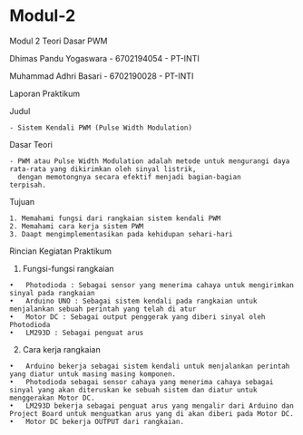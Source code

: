 # Modul-2
Modul 2
Teori Dasar PWM

Dhimas Pandu Yogaswara - 6702194054 - PT-INTI

Muhammad Adhri Basari - 6702190028 - PT-INTI

Laporan Praktikum

Judul
  
    - Sistem Kendali PWM (Pulse Width Modulation)

Dasar Teori

    - PWM atau Pulse Width Modulation adalah metode untuk mengurangi daya rata-rata yang dikirimkan oleh sinyal listrik, 
      dengan memotongnya secara efektif menjadi bagian-bagian       terpisah.

Tujuan

    1. Memahami fungsi dari rangkaian sistem kendali PWM
    2. Memahami cara kerja sistem PWM
    3. Daapt mengimplementasikan pada kehidupan sehari-hari
   
Rincian Kegiatan Praktikum

  1. Fungsi-fungsi rangkaian

    •	Photodioda : Sebagai sensor yang menerima cahaya untuk mengirimkan sinyal pada rangkaian
    •	Arduino UNO : Sebagai sistem kendali pada rangkaian untuk menjalankan sebuah perintah yang telah di atur
    •	Motor DC : Sebagai output penggerak yang diberi sinyal oleh Photodioda
    •	LM293D : Sebagai penguat arus
  
  2. Cara kerja rangkaian

    •	Arduino bekerja sebagai sistem kendali untuk menjalankan perintah yang diatur untuk masing masing komponen.
    •	Photodioda sebagai sensor cahaya yang menerima cahaya sebagai sinyal yang akan diteruskan ke sebuah sistem dan diatur untuk menggerakan Motor DC.
    •	LM293D bekerja sebagai penguat arus yang mengalir dari Arduino dan Project Board untuk menguatkan arus yang di akan diberi pada Motor DC.
    •	Motor DC bekerja OUTPUT dari rangkaian.
